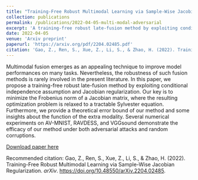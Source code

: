 ```yaml
---
title: "Training-Free Robust Multimodal Learning via Sample-Wise Jacobian Regularization"
collection: publications
permalink: /publications/2022-04-05-multi-modal-adversarial
excerpt: 'A training-free robust late-fusion method by exploiting conditional independence assumption and Jacobian regularization.'
date: 2022-04-05
venue: 'Arxiv preprint'
paperurl: 'https://arxiv.org/pdf/2204.02485.pdf'
citation: 'Gao, Z., Ren, S., Xue, Z., Li, S., & Zhao, H. (2022). Training-Free Robust Multimodal Learning via Sample-Wise Jacobian Regularization. arXiv. https://doi.org/10.48550/arXiv.2204.02485.'
---
```

Multimodal fusion emerges as an appealing technique to improve model performances on many tasks. Nevertheless, the robustness of such fusion methods is rarely involved in the present literature. In this paper, we propose a training-free robust late-fusion method by exploiting conditional independence assumption and Jacobian regularization. Our key is to minimize the Frobenius norm of a Jacobian matrix, where the resulting optimization problem is relaxed to a tractable Sylvester equation. Furthermore, we provide a theoretical error bound of our method and some insights about the function of the extra modality. Several numerical experiments on AV-MNIST, RAVDESS, and VGGsound demonstrate the efficacy of our method under both adversarial attacks and random corruptions.

[Download paper here](https://arxiv.org/pdf/2204.02485.pdf)

Recommended citation: Gao, Z., Ren, S., Xue, Z., Li, S., & Zhao, H. (2022). Training-Free Robust Multimodal Learning via Sample-Wise Jacobian Regularization. *arXiv*. https://doi.org/10.48550/arXiv.2204.02485.